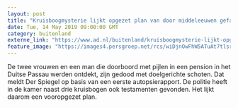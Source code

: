 ```yaml
---
layout: post
title: "Kruisboogmysterie lijkt opgezet plan van door middeleeuwen gefascineerd drietal"
date: Tue, 14 May 2019 09:00:00 GMT
category: buitenland
externe_link: "https://www.ad.nl/buitenland/kruisboogmysterie-lijkt-opgezet-plan-van-door-middeleeuwen-gefascineerd-drietal~a3539ccc/"
feature_image: "https://images4.persgroep.net/rcs/wiDjnOwFhW5ATuAt7tlsrpoYZhE/diocontent/148243181/_fitwidth/400/?appId=21791a8992982cd8da851550a453bd7f&quality=0.7"
---
```


De twee vrouwen en een man die doorboord met pijlen in een pension in het Duitse Passau werden ontdekt, zijn gedood met doelgerichte schoten. Dat meldt Der Spiegel op basis van een eerste autopsierapport. De politie heeft in de kamer naast drie kruisbogen ook testamenten gevonden. Het lijkt daarom een vooropgezet plan.
